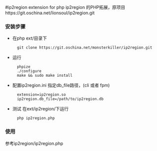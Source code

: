 #ip2region extension for php
ip2region 的PHP拓展，原项目https://git.oschina.net/lionsoul/ip2region.git

### 安装步骤
* 在php ext/目录下
    
        git clone https://git.oschina.net/monsterkiller/ip2region.git

* 运行 

        phpize
        ./configure
        make && sudo make install

* 配置ip2region.ini 指定db_file路径，(cli 或者 fpm)
    
        extension=ip2region.so
        ip2region.db_file=/path/to/ip2region.db

* 测试 
在ext/ip2region/下运行
    
        php ip2region.php

### 使用
参考ip2region/ip2region.php
